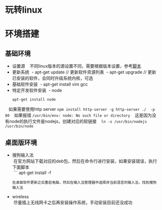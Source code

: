 # 玩转linux

# 环境搭建

## 基础环境
- 设置源  
  不同linux版本的源设置不同，需要根据版本设置，参考[脚本]()
- 更新系统
  - apt-get update  // 更新软件资源列表
  - apt-get upgrade // 更新已安装的软件，会同时升级系统内核，可选
- 基础软件安装
  - apt-get install vim gcc
- 特定开发软件安装
  - node
    ```
    apt-get install node
    ```
    如果需要使用http server
    ```
    npm install http-server -g
    http-server ./  -p 80
    ```
    如果报错
    ```
    /usr/bin/env: node: No such file or directory
    ```
    这是因为没有node的执行文件是nodejs，创建对应的软链接
    ```
    ln -s /usr/bin/nodejs /usr/bin/node
    ```
    
## 桌面版环境

- 搜狗输入法  
  在官方网站下载对应的deb包，然后在命令行进行安装，如果安装错误，执行下面脚本  
  ```
  apt-get install -f
  ```  
  在桌面软件更新之后重启电脑，然后在输入法管理器中选择非当前语言的输入法，找到搜狗输入法
- wireless  
  尽量插上无线网卡之后再安装操作系统，手动安装目前还没成功
